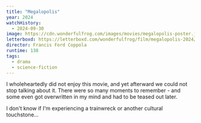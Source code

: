 ```yaml
---
title: "Megalopolis"
year: 2024
watchHistory:
  - 2024-09-30
image: https://cdn.wonderfulfrog.com/images/movies/megalopolis-poster.jpg
letterboxd: https://letterboxd.com/wonderfulfrog/film/megalopolis-2024/
director: Francis Ford Coppola
runtime: 138
tags:
  - drama
  - science-fiction
---
```


I wholeheartedly did not enjoy this movie, and yet afterward we could not stop talking about it. There were so many moments to remember - and some even got overwritten in my mind and had to be teased out later.

I don't know if I'm experiencing a trainwreck or another cultural touchstone...

